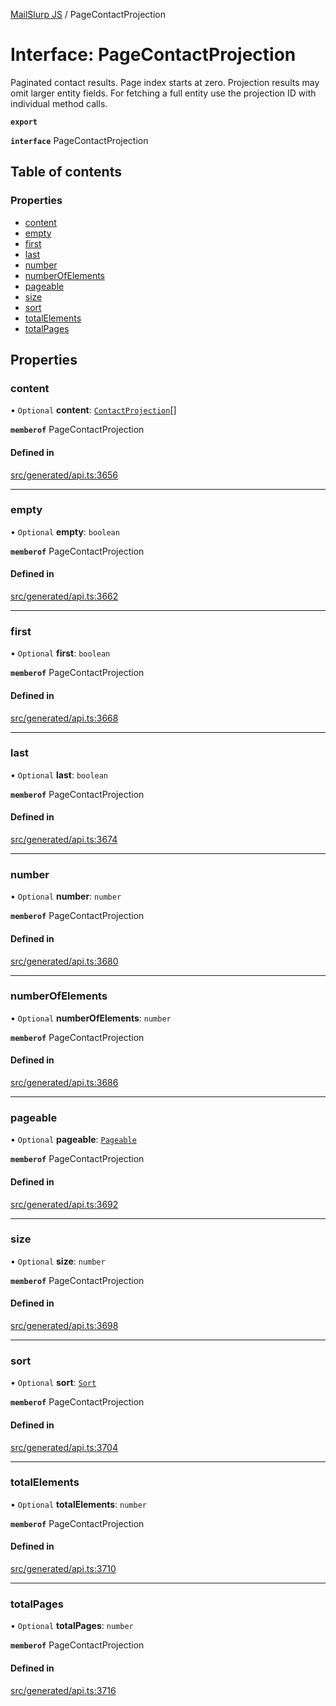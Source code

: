 [MailSlurp JS](../README.md) / PageContactProjection

# Interface: PageContactProjection

Paginated contact results. Page index starts at zero. Projection results may omit larger entity fields. For fetching a full entity use the projection ID with individual method calls.

**`export`**

**`interface`** PageContactProjection

## Table of contents

### Properties

- [content](PageContactProjection.md#content)
- [empty](PageContactProjection.md#empty)
- [first](PageContactProjection.md#first)
- [last](PageContactProjection.md#last)
- [number](PageContactProjection.md#number)
- [numberOfElements](PageContactProjection.md#numberofelements)
- [pageable](PageContactProjection.md#pageable)
- [size](PageContactProjection.md#size)
- [sort](PageContactProjection.md#sort)
- [totalElements](PageContactProjection.md#totalelements)
- [totalPages](PageContactProjection.md#totalpages)

## Properties

### content

• `Optional` **content**: [`ContactProjection`](ContactProjection.md)[]

**`memberof`** PageContactProjection

#### Defined in

[src/generated/api.ts:3656](https://github.com/mailslurp/mailslurp-client/blob/f0f645f/src/generated/api.ts#L3656)

___

### empty

• `Optional` **empty**: `boolean`

**`memberof`** PageContactProjection

#### Defined in

[src/generated/api.ts:3662](https://github.com/mailslurp/mailslurp-client/blob/f0f645f/src/generated/api.ts#L3662)

___

### first

• `Optional` **first**: `boolean`

**`memberof`** PageContactProjection

#### Defined in

[src/generated/api.ts:3668](https://github.com/mailslurp/mailslurp-client/blob/f0f645f/src/generated/api.ts#L3668)

___

### last

• `Optional` **last**: `boolean`

**`memberof`** PageContactProjection

#### Defined in

[src/generated/api.ts:3674](https://github.com/mailslurp/mailslurp-client/blob/f0f645f/src/generated/api.ts#L3674)

___

### number

• `Optional` **number**: `number`

**`memberof`** PageContactProjection

#### Defined in

[src/generated/api.ts:3680](https://github.com/mailslurp/mailslurp-client/blob/f0f645f/src/generated/api.ts#L3680)

___

### numberOfElements

• `Optional` **numberOfElements**: `number`

**`memberof`** PageContactProjection

#### Defined in

[src/generated/api.ts:3686](https://github.com/mailslurp/mailslurp-client/blob/f0f645f/src/generated/api.ts#L3686)

___

### pageable

• `Optional` **pageable**: [`Pageable`](Pageable.md)

**`memberof`** PageContactProjection

#### Defined in

[src/generated/api.ts:3692](https://github.com/mailslurp/mailslurp-client/blob/f0f645f/src/generated/api.ts#L3692)

___

### size

• `Optional` **size**: `number`

**`memberof`** PageContactProjection

#### Defined in

[src/generated/api.ts:3698](https://github.com/mailslurp/mailslurp-client/blob/f0f645f/src/generated/api.ts#L3698)

___

### sort

• `Optional` **sort**: [`Sort`](Sort.md)

**`memberof`** PageContactProjection

#### Defined in

[src/generated/api.ts:3704](https://github.com/mailslurp/mailslurp-client/blob/f0f645f/src/generated/api.ts#L3704)

___

### totalElements

• `Optional` **totalElements**: `number`

**`memberof`** PageContactProjection

#### Defined in

[src/generated/api.ts:3710](https://github.com/mailslurp/mailslurp-client/blob/f0f645f/src/generated/api.ts#L3710)

___

### totalPages

• `Optional` **totalPages**: `number`

**`memberof`** PageContactProjection

#### Defined in

[src/generated/api.ts:3716](https://github.com/mailslurp/mailslurp-client/blob/f0f645f/src/generated/api.ts#L3716)
